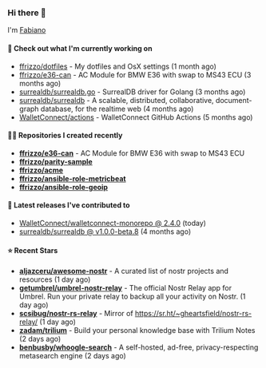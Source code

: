 ### Hi there 👋

I'm [Fabiano](https://ffrizzo.com)

#### 👷 Check out what I'm currently working on


- [ffrizzo/dotfiles](https://github.com/ffrizzo/dotfiles) - My dotfiles and OsX settings (1 month ago)
- [ffrizzo/e36-can](https://github.com/ffrizzo/e36-can) - AC Module for BMW E36 with swap to MS43 ECU (3 months ago)
- [surrealdb/surrealdb.go](https://github.com/surrealdb/surrealdb.go) - SurrealDB driver for Golang (3 months ago)
- [surrealdb/surrealdb](https://github.com/surrealdb/surrealdb) - A scalable, distributed, collaborative, document-graph database, for the realtime web (4 months ago)
- [WalletConnect/actions](https://github.com/WalletConnect/actions) - WalletConnect GitHub Actions (5 months ago)

#### 👨‍💻 Repositories I created recently
- **[ffrizzo/e36-can](https://github.com/ffrizzo/e36-can)** - AC Module for BMW E36 with swap to MS43 ECU
- **[ffrizzo/parity-sample](https://github.com/ffrizzo/parity-sample)**
- **[ffrizzo/acme](https://github.com/ffrizzo/acme)**
- **[ffrizzo/ansible-role-metricbeat](https://github.com/ffrizzo/ansible-role-metricbeat)**
- **[ffrizzo/ansible-role-geoip](https://github.com/ffrizzo/ansible-role-geoip)**

#### 🚀 Latest releases I've contributed to


- [WalletConnect/walletconnect-monorepo @ 2.4.0](https://github.com/WalletConnect/walletconnect-monorepo/releases/tag/2.4.0) (today)
- [surrealdb/surrealdb @ v1.0.0-beta.8](https://github.com/surrealdb/surrealdb/releases/tag/v1.0.0-beta.8) (4 months ago)

#### ⭐ Recent Stars


- **[aljazceru/awesome-nostr](https://github.com/aljazceru/awesome-nostr)** - A curated list of nostr projects and resources   (1 day ago)
- **[getumbrel/umbrel-nostr-relay](https://github.com/getumbrel/umbrel-nostr-relay)** - The official Nostr Relay app for Umbrel. Run your private relay to backup all your activity on Nostr. (1 day ago)
- **[scsibug/nostr-rs-relay](https://github.com/scsibug/nostr-rs-relay)** - Mirror of https://sr.ht/~gheartsfield/nostr-rs-relay/ (1 day ago)
- **[zadam/trilium](https://github.com/zadam/trilium)** - Build your personal knowledge base with Trilium Notes (2 days ago)
- **[benbusby/whoogle-search](https://github.com/benbusby/whoogle-search)** - A self-hosted, ad-free, privacy-respecting metasearch engine (2 days ago)
